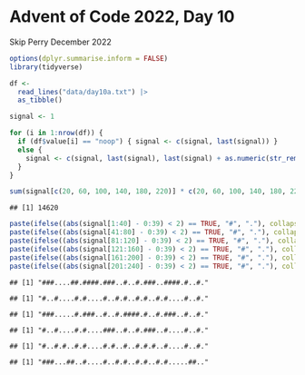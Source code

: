 Advent of Code 2022, Day 10
================
Skip Perry
December 2022

``` r
options(dplyr.summarise.inform = FALSE)
library(tidyverse)
```

``` r
df <- 
  read_lines("data/day10a.txt") |> 
  as_tibble()
```

``` r
signal <- 1

for (i in 1:nrow(df)) {
  if (df$value[i] == "noop") { signal <- c(signal, last(signal)) }
  else { 
    signal <- c(signal, last(signal), last(signal) + as.numeric(str_remove(df$value[i], "addx ")))  
  }
}

sum(signal[c(20, 60, 100, 140, 180, 220)] * c(20, 60, 100, 140, 180, 220))
```

    ## [1] 14620

``` r
paste(ifelse((abs(signal[1:40] - 0:39) < 2) == TRUE, "#", "."), collapse = "")
paste(ifelse((abs(signal[41:80] - 0:39) < 2) == TRUE, "#", "."), collapse = "")
paste(ifelse((abs(signal[81:120] - 0:39) < 2) == TRUE, "#", "."), collapse = "")
paste(ifelse((abs(signal[121:160] - 0:39) < 2) == TRUE, "#", "."), collapse = "")
paste(ifelse((abs(signal[161:200] - 0:39) < 2) == TRUE, "#", "."), collapse = "")
paste(ifelse((abs(signal[201:240] - 0:39) < 2) == TRUE, "#", "."), collapse = "")
```

    ## [1] "###....##.####.###..#..#.###..####.#..#."

    ## [1] "#..#....#.#....#..#.#..#.#..#.#....#..#."

    ## [1] "###.....#.###..#..#.####.#..#.###..#..#."

    ## [1] "#..#....#.#....###..#..#.###..#....#..#."

    ## [1] "#..#.#..#.#....#.#..#..#.#.#..#....#..#."

    ## [1] "###...##..#....#..#.#..#.#..#.#.....##.."
